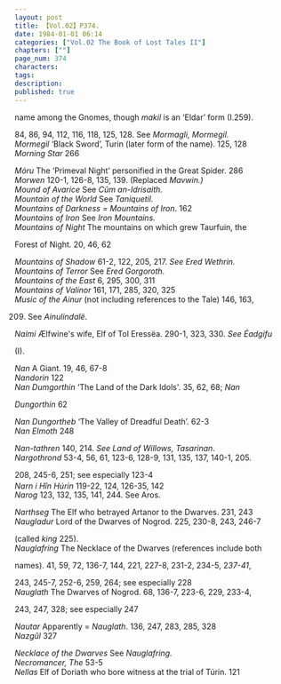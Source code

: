 ```yaml
---
layout: post
title: 【Vol.02】P374.
date: 1984-01-01 06:14
categories: ["Vol.02 The Book of Lost Tales II"]
chapters: [""]
page_num: 374
characters: 
tags: 
description: 
published: true
---
```


<p style="text-indent: 0;">
name among the Gnomes, though <I>makil</I> is an ‘Eldar’ form (I.259).
</p>

84, 86, 94, 112, 116, 118, 125, 128. See <I>Mormagli, Mormegil.<BR>Mormegil</I> ‘Black Sword’, Turin (later form of the name). 125, 128<BR><I>Morning Star</I> 266

<I>Móru</I> The ‘Primeval Night’ personified in the Great Spider. 286<BR><I>Morwen</I> 120-1, 126-8, 135, 139. (Replaced <I>Mavwin.)<BR>Mound of Avarice</I> See <I>Cûm an-Idrisaith.<BR>Mountain of the World</I> See <I>Taniquetil.<BR>Mountains of Darkness = Mountains of Iron</I>. 162<BR><I>Mountains of Iron</I> See <I>Iron Mountains.<BR>Mountains of Night</I> The mountains on which grew Taurfuin, the

Forest of Night. 20, 46, 62

<I>Mountains of Shadow</I> 61-2, 122, 205, 217. <I>See Ered Wethrin.<BR>Mountains of Terror</I> See <I>Ered Gorgoroth.<BR>Mountains of the East</I> 6, 295, 300, 311<BR><I>Mountains of Valinor</I> 161, 171, 285, 320, 325<BR><I>Music of the Ainur</I> (not including references to the Tale) 146, 163,

209. See <I>Ainulindalë</I>.

<I>Naimi</I> Ælfwine's wife, Elf of Tol Eressëa. 290-1, 323, 330. <I>See Éadgifu</I>

(I).

<I>Nan</I> A Giant. 19, 46, 67-8<BR><I>Nandorin</I> 122<BR><I>Nan Dumgorthin</I> ‘The Land of the Dark Idols'. 35, 62, 68; <I>Nan</I>

<I>Dungorthin</I> 62

<I>Nan Dungortheb</I> ‘The Valley of Dreadful Death’. 62-3<BR><I>Nan Elmoth</I> 248

<I>Nan-tathren</I> 140, 214. <I>See Land of Willows, Tasarinan.<BR>Nargothrond</I> 53-4, 56, 61, 123-6, 128-9, 131, 135, 137, 140-1, 205.

208, 245-6, 251; see especially 123-4<BR><I>Narn i Hîn Húrin</I> 119-22, 124, 126-35, 142<SUP><BR></SUP><I>Narog</I> 123, 132, 135, 141, 244. See Aros.

<I>Narthseg</I> The Elf who betrayed Artanor to the Dwarves. 231, 243<BR><I>Naugladur</I> Lord of the Dwarves of Nogrod. 225, 230-8, 243, 246-7

(called <I>king</I> 225).<BR><I>Nauglafring</I> The Necklace of the Dwarves (references include both

names). 41, 59, 72, 136-7, 144, 221, 227-8, 231-2, 234-5, 2<I>37-41</I>,

243, 245-7, 252-6, 259, 264; see especially 228<BR><I>Nauglath</I> The Dwarves of Nogrod. 68, 136-7, 223-6, 229, 233-4,

243, 247, 328; see especially 247

<I>Nautar</I> Apparently = <I>Nauglath</I>. 136, 247, 283, 285, 328<BR><I>Nazgûl</I> 327

<I>Necklace of the Dwarves</I> See <I>Nauglafring.<BR>Necromancer, The</I> 53-5<BR><I>Nellas</I> Elf of Doriath who bore witness at the trial of Túrin. 121

